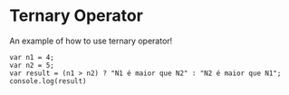 # Ternary Operator
An example of how to use ternary operator!

```
var n1 = 4;
var n2 = 5;
var result = (n1 > n2) ? "N1 é maior que N2" : "N2 é maior que N1";
console.log(result)
```
